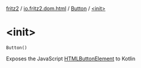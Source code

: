 [fritz2](../../index.md) / [io.fritz2.dom.html](../index.md) / [Button](index.md) / [&lt;init&gt;](./-init-.md)

# &lt;init&gt;

`Button()`

Exposes the JavaScript [HTMLButtonElement](https://developer.mozilla.org/en/docs/Web/API/HTMLButtonElement) to Kotlin

